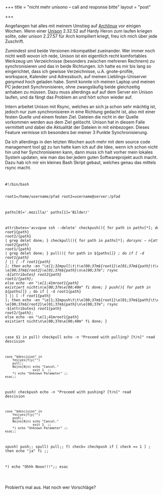 +++
title = "nicht mehr unisono – call and response bitte"
layout = "post"

+++

<p>Angefangen hat alles mit meinem Umstieg auf <a href="http://www.archlinux.org">Archlinux</a> vor einigen Wochen. Wenn einer <a title="unison" href="http://www.cis.upenn.edu/~bcpierce/unison/">Unison</a> 2.32.52 auf Hardy Heron zum laufen kriegen sollte, oder unison 2.27.57 für Arch kompiliert kriegt, freu ich mich über jede Zuschrift.</p>
<p>Zumindest sind beide Versionen inkompatibel zueinander. Wer immer noch nicht weiß wovon ich rede, Unison ist ein eigentlich recht komfortables Werkzeug um Verzeichnisse (besonders zwischen mehreren Rechnern) zu synchronisieren und das in beide Richtungen. Ich hatte es mir bis lang so eingerichtet, dass ich gewisse Verzeichnisse, u.A. gnote-profile, workspace, Kalender und Adressbuch, auf meinen Lieblings-Uniserver <em>ganymed</em> hoch geladen habe. Somit konnte ich meinen Laptop und meinen PC jederzeit Synchronisieren, ohne zwangsläufig beide gleichzeitig anhaben zu müssen. Dazu muss allerdings auf auf dem Server ein Unison laufen, und da fängt das Problem an und hört schon wieder auf.</p>
<p>Intern arbeitet Unison mit Rsync, welches an sich ja schon sehr mächtig ist, jedoch nur zum synchronisieren in eine Richtung gedacht ist, also mit einer festen Quelle und einem festen Ziel. Dateien die nicht in der Quelle vorkommen werden aus dem Ziel gelöscht. Unison hat in diesem Falle vermittelt und dabei die Aktualität der Dateien in mit einbezogen. Dieses Feature vermisse ich besonders bei meiner 3 Punkte Synchronisierung.</p>
<p>Da ich allerdings in den letzten Wochen auch mehr mit dem source code management tool <a href="http://git-scm.com/">git</a> zu tun hatte kam ich auf die Idee, wenn ich schon nicht hin und her Synchronisieren kann, dann muss ich halt vorher mein lokales System updaten, wie man das bei jedem guten Softwareprojekt auch macht. Dazu hab ich mir ein kleines Bash Skript gebaut, welches genau das mittels rsync macht.<br />
<code></p>
<pre class="brush:shell">#!/bin/bash

root1=/home/username/pfad
root2=username@server:/pfad

paths[0]='.mozilla/'
paths[1]='Bilder/'

attributes='acvzpue ssh --delete'
checkpush(){
	for path in ${paths[*]} ;
	do rsync -n${attributes} ${root1}${path} ${root2}/${path} | grep delet
	done;
}
checkpull(){
	for path in ${paths[*]} ;
	do rsync -n${attributes} ${root2}${path} ${root1}/${path} | grep delet
	done;
}
pull(){
	for path in ${paths[*]} ;
	do
		if [ -d ${root1}${path} ] || [ -f ${root1}${path} ];
		then
			echo -en "\e[1;32mpull\t\t\e[00;37m${root1}\e[01;37m${path}\t\e[01;31m< - \e[00;37m${root2}\e[01;37m${path}\n\e[00;37m";
			rsync -${attributes} ${root2}${path} ${root1}/${path};
		else
			echo -en "\e[1;41m${root1}${path} existiert nicht\n\e[00;37m\e[00;40m"
		fi
	done;
}
push(){
	for path in ${paths[*]} ;
	do
		if [ -d ${root1}${path} ] || [ -f ${root1}${path} ];
		then
			echo -en "\e[1;32mpush\t\t\e[00;37m${root1}\e[01;37m${path}\t\e[01;31m-> \e[00;37m${root2}\e[01;37m${path}\n\e[00;37m";
			rsync -${attributes} ${root1}${path} ${root2}/${path};
		else
			echo -en "\e[1;41m${root1}${path} existiert nicht\n\e[00;37m\e[00;40m"
		fi
	done;
}

case $1 in
pull)
	checkpull
	echo -n "Proceed with pulling?  [Y/n]"
	read descision

	case "$descision" in
		Yes|yes|Y|y|"")
		pull;;
		No|no|N|n) echo "Cancel."
		           exit 1  ;;
		*) echo "Unknown Parameter" ;;
	esac;;

push)
	checkpush
	echo -n "Proceed with pushing? [Y/n]"
	read descision

	case "$descision" in
		Yes|yes|Y|y|"")
		push;;
		No|no|N|n) echo "Cancel."
		           exit 1  ;;
		*) echo "Unknown Parameter" ;;
	esac;;
spush)
	push;;
spull)
	pull;;
f)
	check= checkpush
	if [ check == 1 ] ;
		then echo "ja"
	fi
;;
	
*)
	echo "Ohhh Nooo!!!";;
esac</pre>
<p></code></p>
<p>Probiert&#8217;s mal aus. Hat noch wer Vorschläge?</p>
